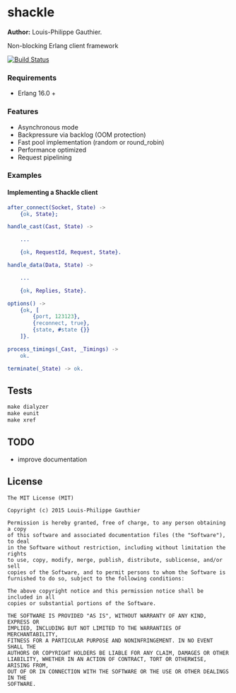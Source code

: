 # shackle

__Author:__ Louis-Philippe Gauthier.

Non-blocking Erlang client framework

[![Build Status](https://travis-ci.org/lpgauth/shackle.svg?branch=master)](https://travis-ci.org/lpgauth/shackle)

### Requirements

* Erlang 16.0 +

### Features

* Asynchronous mode
* Backpressure via backlog (OOM protection)
* Fast pool implementation (random or round_robin)
* Performance optimized
* Request pipelining

### Examples
#### Implementing a Shackle client

```erlang
after_connect(Socket, State) ->
    {ok, State};

handle_cast(Cast, State) ->

    ...

    {ok, RequestId, Request, State}.

handle_data(Data, State) ->

    ...

    {ok, Replies, State}.

options() ->
    {ok, [
        {port, 123123},
        {reconnect, true},
        {state, #state {}}
    ]}.

process_timings(_Cast, _Timings) ->
    ok.

terminate(_State) -> ok.
```

## Tests

```makefile
make dialyzer
make eunit
make xref
```
## TODO

* improve documentation

## License

```license
The MIT License (MIT)

Copyright (c) 2015 Louis-Philippe Gauthier

Permission is hereby granted, free of charge, to any person obtaining a copy
of this software and associated documentation files (the "Software"), to deal
in the Software without restriction, including without limitation the rights
to use, copy, modify, merge, publish, distribute, sublicense, and/or sell
copies of the Software, and to permit persons to whom the Software is
furnished to do so, subject to the following conditions:

The above copyright notice and this permission notice shall be included in all
copies or substantial portions of the Software.

THE SOFTWARE IS PROVIDED "AS IS", WITHOUT WARRANTY OF ANY KIND, EXPRESS OR
IMPLIED, INCLUDING BUT NOT LIMITED TO THE WARRANTIES OF MERCHANTABILITY,
FITNESS FOR A PARTICULAR PURPOSE AND NONINFRINGEMENT. IN NO EVENT SHALL THE
AUTHORS OR COPYRIGHT HOLDERS BE LIABLE FOR ANY CLAIM, DAMAGES OR OTHER
LIABILITY, WHETHER IN AN ACTION OF CONTRACT, TORT OR OTHERWISE, ARISING FROM,
OUT OF OR IN CONNECTION WITH THE SOFTWARE OR THE USE OR OTHER DEALINGS IN THE
SOFTWARE.
```
